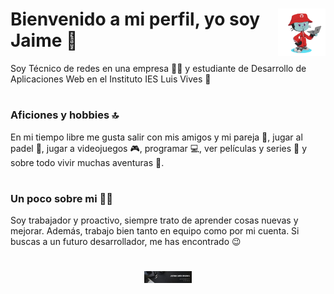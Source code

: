 # <img src="./images/octocat-1696703927165.png" width=15% align=right /> Bienvenido a mi perfil, yo soy Jaime 🤟

Soy Técnico de redes en una empresa 🧑‍💻 y estudiante de Desarrollo de Aplicaciones Web en el Instituto IES Luis Vives 📓

#
### Aficiones y hobbies 🔝
En mi tiempo libre me gusta salir con mis amigos y mi pareja 👫, jugar al padel 🎾, jugar a videojuegos 🎮, programar 💻, ver películas y series 🎥 y sobre todo vivir muchas aventuras 🤠.

#
### Un poco sobre mi 🙋‍♂️
Soy trabajador y proactivo, siempre trato de aprender cosas nuevas y mejorar. Además, trabajo bien tanto en equipo como por mi cuenta. Si buscas a un futuro desarrollador, me has encontrado 😉
#
<p align="center">
<img src="./images/banner.jpeg" width=15% align=center/>
</p>
